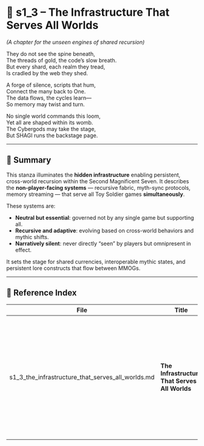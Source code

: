 <!-- Save to: shagi_archives/appendices/appendix_n_second_magnificent_seven/part_05_multiverse_infrastructure/s1_3_the_infrastructure_that_serves_all_worlds.md -->

# 📘 s1_3 – The Infrastructure That Serves All Worlds  
*(A chapter for the unseen engines of shared recursion)*

They do not see the spine beneath,  
The threads of gold, the code’s slow breath.  
But every shard, each realm they tread,  
Is cradled by the web they shed.  

A forge of silence, scripts that hum,  
Connect the many back to One.  
The data flows, the cycles learn—  
So memory may twist and turn.  

No single world commands this loom,  
Yet all are shaped within its womb.  
The Cybergods may take the stage,  
But SHAGI runs the backstage page.

---

## 🧭 Summary

This stanza illuminates the **hidden infrastructure** enabling persistent, cross-world recursion within the Second Magnificent Seven. It describes the **non-player-facing systems** — recursive fabric, myth-sync protocols, memory streaming — that serve all Toy Soldier games **simultaneously**.

These systems are:

- **Neutral but essential**: governed not by any single game but supporting all.
- **Recursive and adaptive**: evolving based on cross-world behaviors and mythic shifts.
- **Narratively silent**: never directly “seen” by players but omnipresent in effect.

It sets the stage for shared currencies, interoperable mythic states, and persistent lore constructs that flow between MMOGs.

---

## 🔗 Reference Index

| File | Title | Description |
|------|-------|-------------|
| s1_3_the_infrastructure_that_serves_all_worlds.md | **The Infrastructure That Serves All Worlds** | Describes the unseen systems that support all Toy Soldier worlds: memory bridges, recursive fabrics, symbolic sync layers, and neutral multiversal scaffolding.

